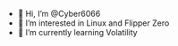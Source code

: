 - 👋 Hi, I’m @Cyber6066
- 👀 I’m interested in Linux and Flipper Zero
- 🌱 I’m currently learning Volatility

<!---
Cyber6066/Cyber6066 is a ✨ special ✨ repository because its `README.md` (this file) appears on your GitHub profile.
You can click the Preview link to take a look at your changes.
--->
